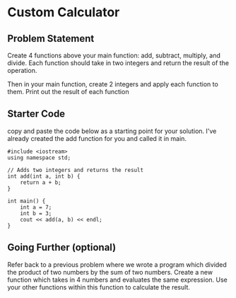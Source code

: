 # Custom Calculator
## Problem Statement
Create 4 functions above your main function: add, subtract, multiply, and divide. Each function should take in two integers and return the result of the operation.

Then in your main function, create 2 integers and apply each function to them. Print out the result of each function

## Starter Code
copy and paste the code below as a starting point for your solution. I've already created the add function for you and called it in main.
```{c++}
#include <iostream>
using namespace std;

// Adds two integers and returns the result
int add(int a, int b) {
    return a + b;
}

int main() {
    int a = 7;
    int b = 3;
    cout << add(a, b) << endl;
}
```

## Going Further (optional)
Refer back to a previous problem where we wrote a program which divided the product of two numbers by the sum of two numbers. Create a new function which takes in 4 numbers and evaluates the same expression. Use your other functions within this function to calculate the result.
